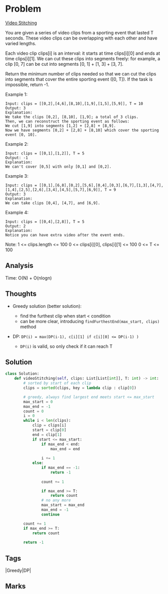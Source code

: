 # Problem
[Video Stitching](https://leetcode.com/problems/video-stitching)

You are given a series of video clips from a sporting event that lasted T seconds.  These video clips can be overlapping with each other and have varied lengths.

Each video clip clips[i] is an interval: it starts at time clips[i][0] and ends at time clips[i][1].  We can cut these clips into segments freely: for example, a clip [0, 7] can be cut into segments [0, 1] + [1, 3] + [3, 7].

Return the minimum number of clips needed so that we can cut the clips into segments that cover the entire sporting event ([0, T]).  If the task is impossible, return -1.

 

Example 1:
```
Input: clips = [[0,2],[4,6],[8,10],[1,9],[1,5],[5,9]], T = 10
Output: 3
Explanation: 
We take the clips [0,2], [8,10], [1,9]; a total of 3 clips.
Then, we can reconstruct the sporting event as follows:
We cut [1,9] into segments [1,2] + [2,8] + [8,9].
Now we have segments [0,2] + [2,8] + [8,10] which cover the sporting event [0, 10].
```
Example 2:
```
Input: clips = [[0,1],[1,2]], T = 5
Output: -1
Explanation: 
We can't cover [0,5] with only [0,1] and [0,2].
```
Example 3:
```
Input: clips = [[0,1],[6,8],[0,2],[5,6],[0,4],[0,3],[6,7],[1,3],[4,7],[1,4],[2,5],[2,6],[3,4],[4,5],[5,7],[6,9]], T = 9
Output: 3
Explanation: 
We can take clips [0,4], [4,7], and [6,9].
```
Example 4:
```
Input: clips = [[0,4],[2,8]], T = 5
Output: 2
Explanation: 
Notice you can have extra video after the event ends.
```

Note:
1 <= clips.length <= 100
0 <= clips[i][0], clips[i][1] <= 100
0 <= T <= 100

## Analysis
Time: O(N) + O(nlogn)

## Thoughts
- Greedy solution (better solution):
    - find the furthest clip when start < condition
    - can be more clear, introducing `findFurthestEnd(max_start, clips)` method 

- DP: `DP(i) = max(DP(i-1), c[i][1] if c[i][0] <= DP(i-1) )`
    - `DP(i)` is valid, so only check if it can reach T
## Solution
```python
class Solution:
    def videoStitching(self, clips: List[List[int]], T: int) -> int:
        # sorted by start of each clip
        clips = sorted(clips, key = lambda clip : clip[0])

        # greedy, always find largest end meets start <= max_start
        max_start = 0
        max_end = -1
        count = 0
        i = 0
        while i < len(clips):
            clip = clips[i]
            start = clip[0]
            end = clip[1]
            if start <= max_start:
                if max_end < end:
                    max_end = end
                    
                i += 1
            else:
                if max_end == -1:
                    return -1
                
                count += 1

                if max_end >= T:
                    return count
                # no any more
                max_start = max_end
                max_end = -1
                continue

        count += 1
        if max_end >= T:
            return count
        
        return -1


```

## Tags
|Greedy|DP|

## Marks

[comment]: <timestamp:2019-05-15>